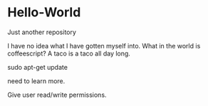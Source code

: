 # Hello-World
Just another repository

I have no idea what I have gotten myself into. What in the world is coffeescript? 
A taco is a taco all day long.

sudo apt-get update 

need to learn more. 


Give user read/write permissions. 
